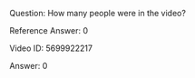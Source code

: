 Question: How many people were in the video?

Reference Answer: 0

Video ID: 5699922217

Answer: 0

